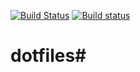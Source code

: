 [![Build Status](https://travis-ci.org/dueyfinster/dotfiles.svg?branch=master)](https://travis-ci.org/dueyfinster/dotfiles)
[![Build status](https://ci.appveyor.com/api/projects/status/i41me30yrox0iqoq?svg=true)](https://ci.appveyor.com/project/dueyfinster/dotfiles)
# dotfiles#

